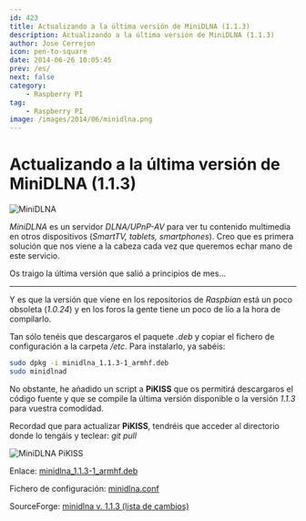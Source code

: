 ```yaml
---
id: 423
title: Actualizando a la última versión de MiniDLNA (1.1.3)
description: Actualizando a la última versión de MiniDLNA (1.1.3)
author: Jose Cerrejon
icon: pen-to-square
date: 2014-06-26 10:05:45
prev: /es/
next: false
category:
    - Raspberry PI
tag:
    - Raspberry PI
image: /images/2014/06/minidlna.png
---
```


# Actualizando a la última versión de MiniDLNA (1.1.3)

![MiniDLNA](/images/2014/06/minidlna.png)

_MiniDLNA_ es un servidor _DLNA/UPnP-AV_ para ver tu contenido multimedia en otros dispositivos (_SmartTV, tablets, smartphones_). Creo que es primera solución que nos viene a la cabeza cada vez que queremos echar mano de este servicio.

Os traigo la última versión que salió a principios de mes...

---

Y es que la versión que viene en los repositorios de _Raspbian_ está un poco obsoleta (_1.0.24_) y en los foros la gente tiene un poco de lío a la hora de compilarlo.

Tan sólo tenéis que descargaros el paquete _.deb_ y copiar el fichero de configuración a la carpeta _/etc_. Para instalarlo, ya sabéis:

```bash
sudo dpkg -i minidlna_1.1.3-1_armhf.deb
sudo minidlnad
```

No obstante, he añadido un script a **PiKISS** que os permitirá descargaros el código fuente y que se compile la última versión disponible o la versión _1.1.3_ para vuestra comodidad.

Recordad que para actualizar **PiKISS**, tendréis que acceder al directorio donde lo tengáis y teclear: _git pull_

![MiniDLNA PiKISS](/images/2014/06/minidlna_pikiss.png)

Enlace: [minidlna_1.1.3-1_armhf.deb](/res/minidlna_1.1.3-1_armhf.deb)

Fichero de configuración: [minidlna.conf](/res/minidlna.conf)

SourceForge: [minidlna v. 1.1.3 (lista de cambios)](https://sourceforge.net/projects/minidlna/files/minidlna/1.1.3/)
